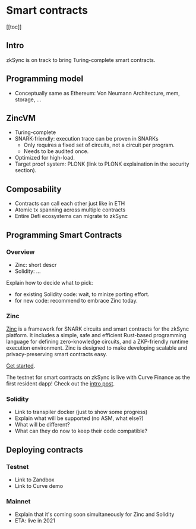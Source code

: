 # Smart contracts

<!-- spell-checker:disable -->

[[toc]]

## Intro

zkSync is on track to bring Turing-complete smart contracts.

## Programming model

- Conceptually same as Ethereum: Von Neumann Architecture, mem, storage, ...

## ZincVM

- Turing-complete
- SNARK-friendly: execution trace can be proven in SNARKs
  - Only requires a fixed set of circuits, not a circuit per program.
  - Needs to be audited once.
- Optimized for high-load.
- Target proof system: PLONK (link to PLONK explaination in the security section).

## Composability

- Contracts can call each other just like in ETH
- Atomic tx spanning across multiple contracts
- Entire Defi ecosystems can migrate to zkSync

## Programming Smart Contracts

### Overview

- Zinc: short descr
- Solidity: ...

Explain how to decide what to pick:

- for existing Solidity code: wait, to minize porting effort.
- for new code: recommend to embrace Zinc today.

### Zinc

[Zinc](https://github.com/matter-labs/zinc) is a framework for SNARK circuits and smart contracts for the zkSync
platform. It includes a simple, safe and efficient Rust-based programming language for defining zero-knowledge circuits,
and a ZKP-friendly runtime execution environment. Zinc is designed to make developing scalable and privacy-preserving
smart contracts easy.

[Get started](https://zinc.zksync.io/).

The testnet for smart contracts on zkSync is live with Curve Finance as the first resident dapp! Check out the
[intro post](https://medium.com/@matterlabs/5a72c496b350).

### Solidity

- Link to transpiler docker (just to show some progress)
- Explain what will be supported (no ASM, what else?)
- What will be different?
- What can they do now to keep their code compatible?

## Deploying contracts

### Testnet

- Link to Zandbox
- Link to Curve demo

### Mainnet

- Explain that it's coming soon simultaneously for Zinc and Solidity
- ETA: live in 2021
